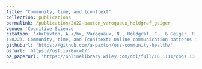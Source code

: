 ```yaml
---
title: "Community, time, and (con)text"
collection: publications
permalink: /publication/2022-paxton_varoquaux_holdgraf_geiger
venue: 'Cognitive Science'
citation: '<b>Paxton, A.</b>, Varoquaux, N., Holdgraf, C., & Geiger, R. S.
(2022). Community, time, and (con)text: Online communication patterns in open-source software communities and their implications for community health. <i>Cognitive Science</i>, <i>46></i>(5), e13134.'
githuburl: 'https://github.com/a-paxton/oss-community-health/'
osfurl: 'https://osf.io/6ncwt/'
oa_paperurl: 'https://onlinelibrary.wiley.com/doi/full/10.1111/cogs.13134'
---
```

